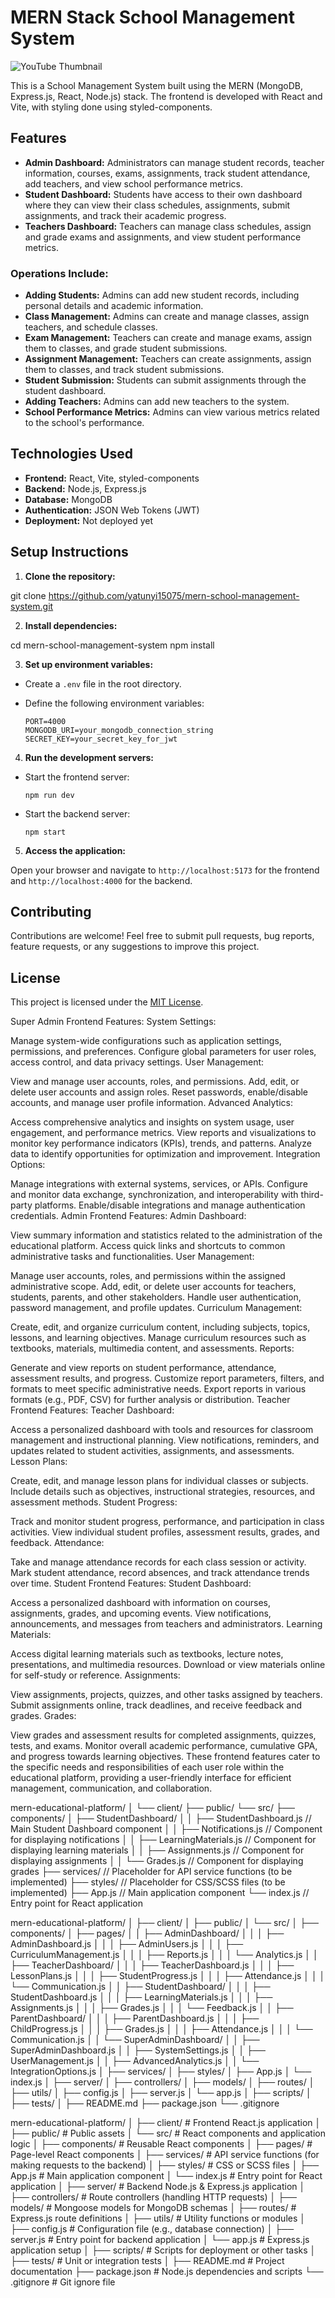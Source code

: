 # MERN Stack School Management System

![YouTube Thumbnail](https://github.com/yatunyi15075/Mern-School-Management-System/blob/master/frontend/src/assets/YouTube_Thumbnail.png)

This is a School Management System built using the MERN (MongoDB, Express.js, React, Node.js) stack. The frontend is developed with React and Vite, with styling done using styled-components.

## Features

- **Admin Dashboard:** Administrators can manage student records, teacher information, courses, exams, assignments, track student attendance, add teachers, and view school performance metrics.
- **Student Dashboard:** Students have access to their own dashboard where they can view their class schedules, assignments, submit assignments, and track their academic progress.
- **Teachers Dashboard:** Teachers can manage class schedules, assign and grade exams and assignments, and view student performance metrics.

### Operations Include:
- **Adding Students:** Admins can add new student records, including personal details and academic information.
- **Class Management:** Admins can create and manage classes, assign teachers, and schedule classes.
- **Exam Management:** Teachers can create and manage exams, assign them to classes, and grade student submissions.
- **Assignment Management:** Teachers can create assignments, assign them to classes, and track student submissions.
- **Student Submission:** Students can submit assignments through the student dashboard.
- **Adding Teachers:** Admins can add new teachers to the system.
- **School Performance Metrics:** Admins can view various metrics related to the school's performance.

## Technologies Used

- **Frontend:** React, Vite, styled-components
- **Backend:** Node.js, Express.js
- **Database:** MongoDB
- **Authentication:** JSON Web Tokens (JWT)
- **Deployment:** Not deployed yet

## Setup Instructions

1. **Clone the repository:**

git clone https://github.com/yatunyi15075/mern-school-management-system.git


2. **Install dependencies:**

cd mern-school-management-system
npm install


3. **Set up environment variables:**

- Create a `.env` file in the root directory.
- Define the following environment variables:

  ```
  PORT=4000
  MONGODB_URI=your_mongodb_connection_string
  SECRET_KEY=your_secret_key_for_jwt
  ```

4. **Run the development servers:**

- Start the frontend server:

  ```
  npm run dev
  ```

- Start the backend server:

  ```
  npm start
  ```

5. **Access the application:**

Open your browser and navigate to `http://localhost:5173` for the frontend and `http://localhost:4000` for the backend.

## Contributing

Contributions are welcome! Feel free to submit pull requests, bug reports, feature requests, or any suggestions to improve this project.

## License

This project is licensed under the [MIT License](LICENSE).




Super Admin Frontend Features:
System Settings:

Manage system-wide configurations such as application settings, permissions, and preferences.
Configure global parameters for user roles, access control, and data privacy settings.
User Management:

View and manage user accounts, roles, and permissions.
Add, edit, or delete user accounts and assign roles.
Reset passwords, enable/disable accounts, and manage user profile information.
Advanced Analytics:

Access comprehensive analytics and insights on system usage, user engagement, and performance metrics.
View reports and visualizations to monitor key performance indicators (KPIs), trends, and patterns.
Analyze data to identify opportunities for optimization and improvement.
Integration Options:

Manage integrations with external systems, services, or APIs.
Configure and monitor data exchange, synchronization, and interoperability with third-party platforms.
Enable/disable integrations and manage authentication credentials.
Admin Frontend Features:
Admin Dashboard:

View summary information and statistics related to the administration of the educational platform.
Access quick links and shortcuts to common administrative tasks and functionalities.
User Management:

Manage user accounts, roles, and permissions within the assigned administrative scope.
Add, edit, or delete user accounts for teachers, students, parents, and other stakeholders.
Handle user authentication, password management, and profile updates.
Curriculum Management:

Create, edit, and organize curriculum content, including subjects, topics, lessons, and learning objectives.
Manage curriculum resources such as textbooks, materials, multimedia content, and assessments.
Reports:

Generate and view reports on student performance, attendance, assessment results, and progress.
Customize report parameters, filters, and formats to meet specific administrative needs.
Export reports in various formats (e.g., PDF, CSV) for further analysis or distribution.
Teacher Frontend Features:
Teacher Dashboard:

Access a personalized dashboard with tools and resources for classroom management and instructional planning.
View notifications, reminders, and updates related to student activities, assignments, and assessments.
Lesson Plans:

Create, edit, and manage lesson plans for individual classes or subjects.
Include details such as objectives, instructional strategies, resources, and assessment methods.
Student Progress:

Track and monitor student progress, performance, and participation in class activities.
View individual student profiles, assessment results, grades, and feedback.
Attendance:

Take and manage attendance records for each class session or activity.
Mark student attendance, record absences, and track attendance trends over time.
Student Frontend Features:
Student Dashboard:

Access a personalized dashboard with information on courses, assignments, grades, and upcoming events.
View notifications, announcements, and messages from teachers and administrators.
Learning Materials:

Access digital learning materials such as textbooks, lecture notes, presentations, and multimedia resources.
Download or view materials online for self-study or reference.
Assignments:

View assignments, projects, quizzes, and other tasks assigned by teachers.
Submit assignments online, track deadlines, and receive feedback and grades.
Grades:

View grades and assessment results for completed assignments, quizzes, tests, and exams.
Monitor overall academic performance, cumulative GPA, and progress towards learning objectives.
These frontend features cater to the specific needs and responsibilities of each user role within the educational platform, providing a user-friendly interface for efficient management, communication, and collaboration.




mern-educational-platform/
│
└── client/
    ├── public/
    └── src/
        ├── components/
        │   ├── StudentDashboard/
        │   │   ├── StudentDashboard.js        // Main Student Dashboard component
        │   │   ├── Notifications.js           // Component for displaying notifications
        │   │   ├── LearningMaterials.js       // Component for displaying learning materials
        │   │   ├── Assignments.js             // Component for displaying assignments
        │   │   └── Grades.js                  // Component for displaying grades
        ├── services/                          // Placeholder for API service functions (to be implemented)
        ├── styles/                            // Placeholder for CSS/SCSS files (to be implemented)
        ├── App.js                             // Main application component
        └── index.js                           // Entry point for React application




mern-educational-platform/
│
├── client/
│   ├── public/
│   └── src/
│       ├── components/
│       ├── pages/
│       │   ├── AdminDashboard/
│       │   │   ├── AdminDashboard.js
│       │   │   ├── AdminUsers.js
│       │   │   ├── CurriculumManagement.js
│       │   │   ├── Reports.js
│       │   │   └── Analytics.js
│       │   ├── TeacherDashboard/
│       │   │   ├── TeacherDashboard.js
│       │   │   ├── LessonPlans.js
│       │   │   ├── StudentProgress.js
│       │   │   ├── Attendance.js
│       │   │   └── Communication.js
│       │   ├── StudentDashboard/
│       │   │   ├── StudentDashboard.js
│       │   │   ├── LearningMaterials.js
│       │   │   ├── Assignments.js
│       │   │   ├── Grades.js
│       │   │   └── Feedback.js
│       │   ├── ParentDashboard/
│       │   │   ├── ParentDashboard.js
│       │   │   ├── ChildProgress.js
│       │   │   ├── Grades.js
│       │   │   ├── Attendance.js
│       │   │   └── Communication.js
│       │   └── SuperAdminDashboard/
│       │       ├── SuperAdminDashboard.js
│       │       ├── SystemSettings.js
│       │       ├── UserManagement.js
│       │       ├── AdvancedAnalytics.js
│       │       └── IntegrationOptions.js
│       ├── services/
│       ├── styles/
│       ├── App.js
│       └── index.js
│
├── server/
│   ├── controllers/
│   ├── models/
│   ├── routes/
│   ├── utils/
│   ├── config.js
│   ├── server.js
│   └── app.js
│
├── scripts/
│
├── tests/
│
├── README.md
├── package.json
└── .gitignore









mern-educational-platform/
│
├── client/                  # Frontend React.js application
│   ├── public/              # Public assets
│   └── src/                 # React components and application logic
│       ├── components/      # Reusable React components
│       ├── pages/           # Page-level React components
│       ├── services/        # API service functions (for making requests to the backend)
│       ├── styles/          # CSS or SCSS files
│       ├── App.js           # Main application component
│       └── index.js         # Entry point for React application
│
├── server/                  # Backend Node.js & Express.js application
│   ├── controllers/         # Route controllers (handling HTTP requests)
│   ├── models/              # Mongoose models for MongoDB schemas
│   ├── routes/              # Express.js route definitions
│   ├── utils/               # Utility functions or modules
│   ├── config.js            # Configuration file (e.g., database connection)
│   ├── server.js            # Entry point for backend application
│   └── app.js               # Express.js application setup
│
├── scripts/                 # Scripts for deployment or other tasks
│
├── tests/                   # Unit or integration tests
│
├── README.md                # Project documentation
├── package.json             # Node.js dependencies and scripts
└── .gitignore               # Git ignore file
